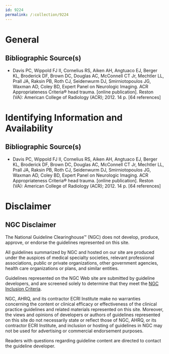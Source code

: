 ```yaml
---
id: 9224
permalink: /:collection/9224
---
```


# General

## Bibliographic Source(s)

- Davis PC, Wippold FJ II, Cornelius RS, Aiken AH, Angtuaco EJ, Berger KL, Broderick DF, Brown DC, Douglas AC, McConnell CT Jr, Mechtler LL, Prall JA, Raksin PB, Roth CJ, Seidenwurm DJ, Smirniotopoulos JG, Waxman AD, Coley BD, Expert Panel on Neurologic Imaging. ACR Appropriateness Criteria® head trauma. [online publication]. Reston (VA): American College of Radiology (ACR); 2012. 14 p. [64 references]

# Identifying Information and Availability

## Bibliographic Source(s)

- Davis PC, Wippold FJ II, Cornelius RS, Aiken AH, Angtuaco EJ, Berger KL, Broderick DF, Brown DC, Douglas AC, McConnell CT Jr, Mechtler LL, Prall JA, Raksin PB, Roth CJ, Seidenwurm DJ, Smirniotopoulos JG, Waxman AD, Coley BD, Expert Panel on Neurologic Imaging. ACR Appropriateness Criteria® head trauma. [online publication]. Reston (VA): American College of Radiology (ACR); 2012. 14 p. [64 references]

# Disclaimer

## NGC Disclaimer

The National Guideline Clearinghouse™ (NGC) does not develop, produce, approve, or endorse the guidelines represented on this site.

All guidelines summarized by NGC and hosted on our site are produced under the auspices of medical specialty societies, relevant professional associations, public or private organizations, other government agencies, health care organizations or plans, and similar entities.

Guidelines represented on the NGC Web site are submitted by guideline developers, and are screened solely to determine that they meet the [NGC Inclusion Criteria](/help-and-about/summaries/inclusion-criteria).

NGC, AHRQ, and its contractor ECRI Institute make no warranties concerning the content or clinical efficacy or effectiveness of the clinical practice guidelines and related materials represented on this site. Moreover, the views and opinions of developers or authors of guidelines represented on this site do not necessarily state or reflect those of NGC, AHRQ, or its contractor ECRI Institute, and inclusion or hosting of guidelines in NGC may not be used for advertising or commercial endorsement purposes.

Readers with questions regarding guideline content are directed to contact the guideline developer.

